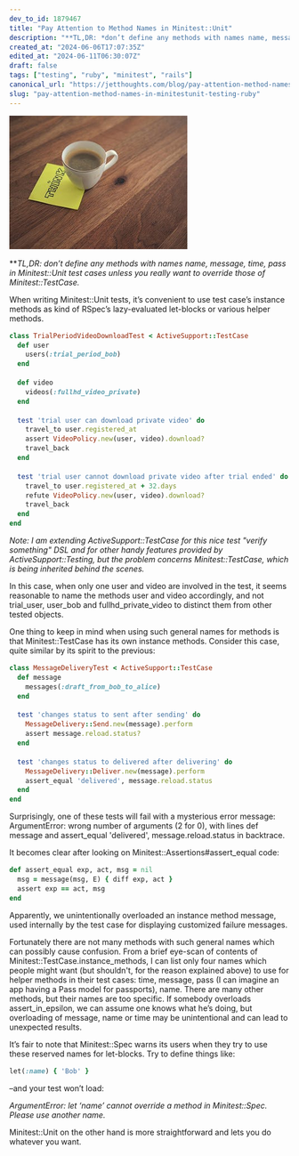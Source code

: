 ```yaml
---
dev_to_id: 1879467
title: "Pay Attention to Method Names in Minitest::Unit"
description: "**TL,DR: *don’t define any methods with names name, message, time, pass in Minitest::Unit test..."
created_at: "2024-06-06T17:07:35Z"
edited_at: "2024-06-11T06:30:07Z"
draft: false
tags: ["testing", "ruby", "minitest", "rails"]
canonical_url: "https://jetthoughts.com/blog/pay-attention-method-names-in-minitestunit-testing-ruby/"
slug: "pay-attention-method-names-in-minitestunit-testing-ruby"
---
```

![](https://raw.githubusercontent.com/jetthoughts/jetthoughts.github.io/master/static/assets/img/blog/pay-attention-method-names-in-minitestunit-testing-ruby/file_0.jpeg)

***TL,DR: *don’t define any methods with names name, message, time, pass in Minitest::Unit test cases unless you really want to override those of Minitest::TestCase.**

When writing Minitest::Unit tests, it’s convenient to use test case’s instance methods as kind of RSpec’s lazy-evaluated let-blocks or various helper methods.

```ruby
class TrialPeriodVideoDownloadTest < ActiveSupport::TestCase
  def user
    users(:trial_period_bob)
  end

  def video
    videos(:fullhd_video_private)
  end

  test 'trial user can download private video' do 
    travel_to user.registered_at
    assert VideoPolicy.new(user, video).download?
    travel_back
  end

  test 'trial user cannot download private video after trial ended' do 
    travel_to user.registered_at + 32.days
    refute VideoPolicy.new(user, video).download?
    travel_back
  end
end
```

*Note: I am extending ActiveSupport::TestCase for this nice test "verify something" DSL and for other handy features provided by ActiveSupport::Testing, but the problem concerns Minitest::TestCase, which is being inherited behind the scenes.*

In this case, when only one user and video are involved in the test, it seems reasonable to name the methods user and video accordingly, and not trial_user, user_bob and fullhd_private_video to distinct them from other tested objects.

One thing to keep in mind when using such general names for methods is that Minitest::TestCase has its own instance methods. Consider this case, quite similar by its spirit to the previous:

```ruby
class MessageDeliveryTest < ActiveSupport::TestCase 
  def message 
    messages(:draft_from_bob_to_alice)
  end 

  test 'changes status to sent after sending' do 
    MessageDelivery::Send.new(message).perform 
    assert message.reload.status?
  end

  test 'changes status to delivered after delivering' do 
    MessageDelivery::Deliver.new(message).perform 
    assert_equal 'delivered', message.reload.status
  end
end
```

Surprisingly, one of these tests will fail with a mysterious error message: ArgumentError: wrong number of arguments (2 for 0), with lines def message and assert_equal 'delivered', message.reload.status in backtrace.

It becomes clear after looking on Minitest::Assertions#assert_equal code:

```ruby
def assert_equal exp, act, msg = nil
  msg = message(msg, E) { diff exp, act }
  assert exp == act, msg
end
```

Apparently, we unintentionally overloaded an instance method message, used internally by the test case for displaying customized failure messages.

Fortunately there are not many methods with such general names which can possibly cause confusion. From a brief eye-scan of contents of Minitest::TestCase.instance_methods, I can list only four names which people might want (but shouldn't, for the reason explained above) to use for helper methods in their test cases: time, message, pass (I can imagine an app having a Pass model for passports), name. There are many other methods, but their names are too specific. If somebody overloads assert_in_epsilon, we can assume one knows what he’s doing, but overloading of message, name or time may be unintentional and can lead to unexpected results.

It’s fair to note that Minitest::Spec warns its users when they try to use these reserved names for let-blocks. Try to define things like:

```ruby
let(:name) { 'Bob' }
```
–and your test won’t load:

*ArgumentError: let ‘name’ cannot override a method in Minitest::Spec. Please use another name.*

Minitest::Unit on the other hand is more straightforward and lets you do whatever you want.
